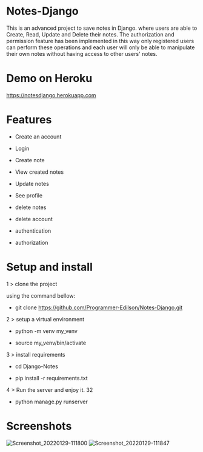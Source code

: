 # Notes-Django

This is an advanced project to save notes in Django. where users are able to Create, Read, Update and Delete their notes. The authorization and permission feature has been implemented in this way only registered users can perform these operations and each user will only be able to manipulate their own notes without having access to other users' notes.

# Demo on Heroku

https://notesdjango.herokuapp.com


# Features

* Create an account

* Login

* Create note

* View created notes

* Update notes

* See profile

* delete notes

* delete account

* authentication

* authorization





# Setup and install

1 > clone the project

using the command bellow: 

* git clone https://github.com/Programmer-Edilson/Notes-Django.git 



2 > setup a virtual environment

* python -m venv my_venv

* source my_venv/bin/activate



3 > install requirements

* cd Django-Notes

* pip install -r requirements.txt



4 > Run the server and enjoy it.
32
* python manage.py runserver

# Screenshots
![Screenshot_20220129-111800](https://user-images.githubusercontent.com/78730979/151687745-9a1a11d4-7575-4298-ba51-b91f46a575a4.png)
![Screenshot_20220129-111847](https://user-images.githubusercontent.com/78730979/151687751-699586ce-273d-41e8-9c85-6b4741fc2e37.png)
